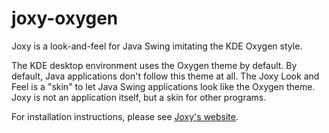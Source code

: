 # joxy-oxygen
Joxy is a look-and-feel for Java Swing imitating the KDE Oxygen style.

The KDE desktop environment uses the Oxygen theme by default. By default, Java applications don't follow this theme at all. The Joxy Look and Feel is a "skin" to let Java Swing applications look like the Oxygen theme. Joxy is not an application itself, but a skin for other programs.

For installation instructions, please see [Joxy's website](http://joxy.denvelop.nl).
